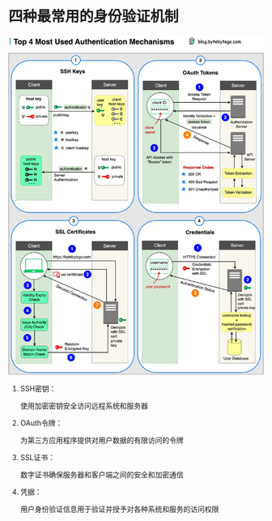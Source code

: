 # 四种最常用的身份验证机制


<p> <img src="../images/top4-most-used-auth.jpg" /> </p>

1. SSH密钥：

   使用加密密钥安全访问远程系统和服务器

2. OAuth令牌：

   为第三方应用程序提供对用户数据的有限访问的令牌

3. SSL证书：

   数字证书确保服务器和客户端之间的安全和加密通信

4. 凭据：

   用户身份验证信息用于验证并授予对各种系统和服务的访问权限
